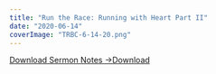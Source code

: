 ```yaml
---
title: "Run the Race: Running with Heart Part II"
date: "2020-06-14"
coverImage: "TRBC-6-14-20.png"
---
```


[Download Sermon Notes ->](https://sketchysermons.com/wp-content/uploads/2020/07/TRBC-6-14-20.pdf)[Download](https://sketchysermons.com/wp-content/uploads/2020/07/TRBC-6-14-20.pdf)
